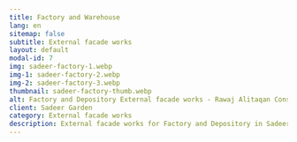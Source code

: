 ```yaml
---
title: Factory and Warehouse
lang: en
sitemap: false
subtitle: External facade works
layout: default
modal-id: 7
img: sadeer-factory-1.webp
img-1: sadeer-factory-2.webp
img-2: sadeer-factory-3.webp
thumbnail: sadeer-factory-thumb.webp
alt: Factory and Depository External facade works - Rawaj Alitaqan Consturcion Company in KSA
client: Sadeer Garden
category: External facade works
description: External facade works for Factory and Depository in Sadeer Garden made by our team.
---
```

